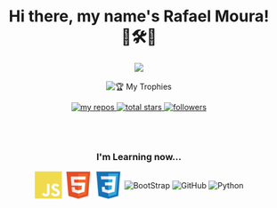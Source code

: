 <div>
  <h1 align="center">
    Hi there, my name's Rafael Moura!
    <br>
    🚧🛠️🎯
  </h1>

</div>

<div align="center">
  <img src="https://github-readme-stats-git-masterrstaa-rickstaa.vercel.app/api?username=rafaelmoura23&theme=dracula"/>   
</div>

<p align="center">
    <img align=center title="🏆 My Trophies" src="https://github-profile-trophy.vercel.app/?username=rafaelmoura23&theme=radical&no-bg=true&column=5&margin-w=15&margin-h=15">
</p>

<p align="center">
   <a href="https://github.com/rafaelmoura23?tab=repositories">
    <img alt="my repos" title="My Repos" src="https://custom-icon-badges.demolab.com/badge/-My%20Repos-FFBF00?style=for-the-badge&logoColor=white&logo=repo">
    <img alt="total stars" title="Total stars on GitHub" src="https://custom-icon-badges.demolab.com/github/stars/rafaelmoura23?color=55960c&style=for-the-badge&labelColor=488207&logo=star">
  <a href="https://github.com/rafaelmoura23?tab=followers">
    <img alt="followers" title="Follow me on Github" src="https://custom-icon-badges.demolab.com/github/followers/rafaelmoura23?color=236ad3&labelColor=1155ba&style=for-the-badge&logo=person-add&label=Follow&logoColor=white"/></a> 
</p> <br>


<div align="center" valign="top"><br>
<h3>I'm Learning now...</h3>
  <img align="center" alt="Js" height="50" width="50" src="https://raw.githubusercontent.com/devicons/devicon/master/icons/javascript/javascript-plain.svg">
  <img align="center" alt="HTML" height="50" width="50" src="https://raw.githubusercontent.com/devicons/devicon/master/icons/html5/html5-original.svg">
  <img align="center" alt="CSS" height="50" width="50" src="https://raw.githubusercontent.com/devicons/devicon/master/icons/css3/css3-original.svg">
  <img align="center" alt="BootStrap" height="50" width="50" src="https://cdn.jsdelivr.net/gh/devicons/devicon/icons/bootstrap/bootstrap-original.svg">
  <img align="center" alt="GitHub" height="50" width="50" src="https://cdn.jsdelivr.net/gh/devicons/devicon/icons/github/github-original.svg">
  <img align="center" alt="Python" height="50" width="50" src="https://cdn.jsdelivr.net/gh/devicons/devicon/icons/python/python-original.svg">
  <br>
  





          
          
          
  




  
</div><br>


 

          

